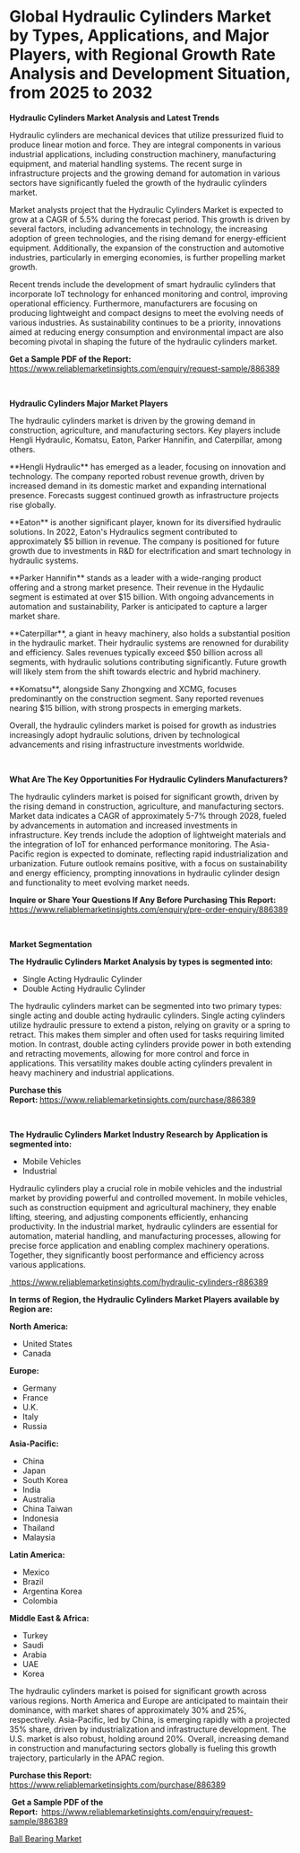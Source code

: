 <p><h1>Global Hydraulic Cylinders Market by Types, Applications, and Major Players, with Regional Growth Rate Analysis and Development Situation, from 2025 to 2032</h1></p><p><strong>Hydraulic Cylinders Market Analysis and Latest Trends</strong></p>
<p><p>Hydraulic cylinders are mechanical devices that utilize pressurized fluid to produce linear motion and force. They are integral components in various industrial applications, including construction machinery, manufacturing equipment, and material handling systems. The recent surge in infrastructure projects and the growing demand for automation in various sectors have significantly fueled the growth of the hydraulic cylinders market.</p><p>Market analysts project that the Hydraulic Cylinders Market is expected to grow at a CAGR of 5.5% during the forecast period. This growth is driven by several factors, including advancements in technology, the increasing adoption of green technologies, and the rising demand for energy-efficient equipment. Additionally, the expansion of the construction and automotive industries, particularly in emerging economies, is further propelling market growth.</p><p>Recent trends include the development of smart hydraulic cylinders that incorporate IoT technology for enhanced monitoring and control, improving operational efficiency. Furthermore, manufacturers are focusing on producing lightweight and compact designs to meet the evolving needs of various industries. As sustainability continues to be a priority, innovations aimed at reducing energy consumption and environmental impact are also becoming pivotal in shaping the future of the hydraulic cylinders market.</p></p>
<p><strong>Get a Sample PDF of the Report:&nbsp;</strong> <a href="https://www.reliablemarketinsights.com/enquiry/request-sample/886389?utm_campaign=2143&utm_medium=2&utm_source=Github&utm_content=ia&utm_term=21022025&utm_id=hydraulic-cylinders">https://www.reliablemarketinsights.com/enquiry/request-sample/886389</a></p>
<p>&nbsp;</p>
<p><strong>Hydraulic Cylinders Major Market Players</strong></p>
<p><p>The hydraulic cylinders market is driven by the growing demand in construction, agriculture, and manufacturing sectors. Key players include Hengli Hydraulic, Komatsu, Eaton, Parker Hannifin, and Caterpillar, among others.</p><p>**Hengli Hydraulic** has emerged as a leader, focusing on innovation and technology. The company reported robust revenue growth, driven by increased demand in its domestic market and expanding international presence. Forecasts suggest continued growth as infrastructure projects rise globally.</p><p>**Eaton** is another significant player, known for its diversified hydraulic solutions. In 2022, Eaton's Hydraulics segment contributed to approximately $5 billion in revenue. The company is positioned for future growth due to investments in R&D for electrification and smart technology in hydraulic systems.</p><p>**Parker Hannifin** stands as a leader with a wide-ranging product offering and a strong market presence. Their revenue in the Hydaulic segment is estimated at over $15 billion. With ongoing advancements in automation and sustainability, Parker is anticipated to capture a larger market share.</p><p>**Caterpillar**, a giant in heavy machinery, also holds a substantial position in the hydraulic market. Their hydraulic systems are renowned for durability and efficiency. Sales revenues typically exceed $50 billion across all segments, with hydraulic solutions contributing significantly. Future growth will likely stem from the shift towards electric and hybrid machinery.</p><p>**Komatsu**, alongside Sany Zhongxing and XCMG, focuses predominantly on the construction segment. Sany reported revenues nearing $15 billion, with strong prospects in emerging markets.</p><p>Overall, the hydraulic cylinders market is poised for growth as industries increasingly adopt hydraulic solutions, driven by technological advancements and rising infrastructure investments worldwide.</p></p>
<p>&nbsp;</p>
<p><strong>What Are The Key Opportunities For Hydraulic Cylinders Manufacturers?</strong></p>
<p><p>The hydraulic cylinders market is poised for significant growth, driven by the rising demand in construction, agriculture, and manufacturing sectors. Market data indicates a CAGR of approximately 5-7% through 2028, fueled by advancements in automation and increased investments in infrastructure. Key trends include the adoption of lightweight materials and the integration of IoT for enhanced performance monitoring. The Asia-Pacific region is expected to dominate, reflecting rapid industrialization and urbanization. Future outlook remains positive, with a focus on sustainability and energy efficiency, prompting innovations in hydraulic cylinder design and functionality to meet evolving market needs.</p></p>
<p><strong>Inquire or Share Your Questions If Any Before Purchasing This Report:</strong> <a href="https://www.reliablemarketinsights.com/enquiry/pre-order-enquiry/886389?utm_campaign=2143&utm_medium=2&utm_source=Github&utm_content=ia&utm_term=21022025&utm_id=hydraulic-cylinders">https://www.reliablemarketinsights.com/enquiry/pre-order-enquiry/886389</a></p>
<p>&nbsp;</p>
<p><strong>Market Segmentation</strong></p>
<p><strong>The Hydraulic Cylinders Market Analysis by types is segmented into:</strong></p>
<p><ul><li>Single Acting Hydraulic Cylinder</li><li>Double Acting Hydraulic Cylinder</li></ul></p>
<p><p>The hydraulic cylinders market can be segmented into two primary types: single acting and double acting hydraulic cylinders. Single acting cylinders utilize hydraulic pressure to extend a piston, relying on gravity or a spring to retract. This makes them simpler and often used for tasks requiring limited motion. In contrast, double acting cylinders provide power in both extending and retracting movements, allowing for more control and force in applications. This versatility makes double acting cylinders prevalent in heavy machinery and industrial applications.</p></p>
<p><strong>Purchase this Report:&nbsp;</strong><a href="https://www.reliablemarketinsights.com/purchase/886389?utm_campaign=2143&utm_medium=2&utm_source=Github&utm_content=ia&utm_term=21022025&utm_id=hydraulic-cylinders">https://www.reliablemarketinsights.com/purchase/886389</a></p>
<p>&nbsp;</p>
<p><strong>The Hydraulic Cylinders Market Industry Research by Application is segmented into:</strong></p>
<p><ul><li>Mobile Vehicles</li><li>Industrial</li></ul></p>
<p><p>Hydraulic cylinders play a crucial role in mobile vehicles and the industrial market by providing powerful and controlled movement. In mobile vehicles, such as construction equipment and agricultural machinery, they enable lifting, steering, and adjusting components efficiently, enhancing productivity. In the industrial market, hydraulic cylinders are essential for automation, material handling, and manufacturing processes, allowing for precise force application and enabling complex machinery operations. Together, they significantly boost performance and efficiency across various applications.</p></p>
<p><a href="https://www.reliablemarketinsights.com/hydraulic-cylinders-r886389?utm_campaign=2143&utm_medium=2&utm_source=Github&utm_content=ia&utm_term=21022025&utm_id=hydraulic-cylinders">&nbsp;https://www.reliablemarketinsights.com/hydraulic-cylinders-r886389</a></p>
<p><strong>In terms of Region, the Hydraulic Cylinders Market Players available by Region are:</strong></p>
<p>
    <p> <strong> North America: </strong>
        <ul>
            <li>United States</li>
            <li>Canada</li>
        </ul>
        </p> 
    <p> <strong> Europe: </strong>
        <ul>
            <li>Germany</li>
            <li>France</li>
            <li>U.K.</li>
            <li>Italy</li>
            <li>Russia</li>
        </ul>
        </p> 
    <p> <strong> Asia-Pacific: </strong>
        <ul>
            <li>China</li>
            <li>Japan</li>
            <li>South Korea</li>
            <li>India</li>
            <li>Australia</li>
            <li>China Taiwan</li>
            <li>Indonesia</li>
            <li>Thailand</li>
            <li>Malaysia</li>
        </ul>
        </p> 
    <p> <strong> Latin America: </strong>
        <ul>
            <li>Mexico</li>
            <li>Brazil</li>
            <li>Argentina Korea</li>
            <li>Colombia</li>
        </ul>
        </p> 
    <p> <strong> Middle East & Africa: </strong>
        <ul>
            <li>Turkey</li>
            <li>Saudi</li>
            <li>Arabia</li>
            <li>UAE</li>
            <li>Korea</li>
        </ul>
    </p>
    </p>
<p><p>The hydraulic cylinders market is poised for significant growth across various regions. North America and Europe are anticipated to maintain their dominance, with market shares of approximately 30% and 25%, respectively. Asia-Pacific, led by China, is emerging rapidly with a projected 35% share, driven by industrialization and infrastructure development. The U.S. market is also robust, holding around 20%. Overall, increasing demand in construction and manufacturing sectors globally is fueling this growth trajectory, particularly in the APAC region.</p></p>
<p><strong>Purchase this Report: </strong><a href="https://www.reliablemarketinsights.com/purchase/886389?utm_campaign=2143&utm_medium=2&utm_source=Github&utm_content=ia&utm_term=21022025&utm_id=hydraulic-cylinders">https://www.reliablemarketinsights.com/purchase/886389</a></p>
<p>&nbsp;<strong>Get a Sample PDF of the Report:&nbsp;&nbsp;</strong><a href="https://www.reliablemarketinsights.com/enquiry/request-sample/886389?utm_campaign=2143&utm_medium=2&utm_source=Github&utm_content=ia&utm_term=21022025&utm_id=hydraulic-cylinders">https://www.reliablemarketinsights.com/enquiry/request-sample/886389</a></p>
<p><strong></strong></p>
<p><p><a href="https://github.com/NargisHussain75/Market-Research-Report-List-1/blob/main/ball-bearing-market.md?utm_campaign=2143&utm_medium=2&utm_source=Github&utm_content=ia&utm_term=21022025&utm_id=hydraulic-cylinders">Ball Bearing Market</a></p></p>